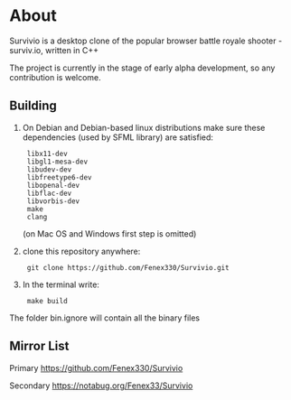 # About

Survivio is a desktop clone of the popular browser battle royale shooter - surviv.io, written in C++

The project is currently in the stage of early alpha development, so any contribution is welcome.



## Building

1) On Debian and Debian-based linux distributions
    make sure these dependencies (used by SFML library) are satisfied:


        libx11-dev
        libgl1-mesa-dev
        libudev-dev
        libfreetype6-dev
        libopenal-dev
        libflac-dev
        libvorbis-dev
        make
        clang


    (on Mac OS and Windows first step is omitted)

2) clone this repository anywhere:

        git clone https://github.com/Fenex330/Survivio.git

3) In the terminal write:

        make build


The folder bin.ignore will contain all the binary files



## Mirror List

Primary https://github.com/Fenex330/Survivio

Secondary https://notabug.org/Fenex33/Survivio
